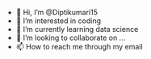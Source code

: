- 👋 Hi, I’m @Diptikumari15
- 👀 I’m interested in coding 
- 🌱 I’m currently learning data science 
- 💞️ I’m looking to collaborate on ...
- 📫 How to reach me through my email 

<!---
Diptikumari15/Diptikumari15 is a ✨ special ✨ repository because its `README.md` (this file) appears on your GitHub profile.
You can click the Preview link to take a look at your changes.
--->

